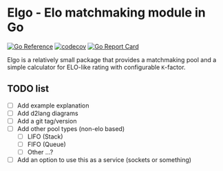# Elgo - Elo matchmaking module in Go

[![Go Reference](https://pkg.go.dev/badge/github.com/ravsii/elgo.svg)](https://pkg.go.dev/github.com/ravsii/elgo) [![codecov](https://codecov.io/gh/ravsii/elgo/branch/main/graph/badge.svg?token=K3EM8Z6C7B)](https://codecov.io/gh/ravsii/elgo) [![Go Report Card](https://goreportcard.com/badge/github.com/ravsii/elgo)](https://goreportcard.com/report/github.com/ravsii/elgo)

Elgo is a relatively small package that provides a matchmaking pool and a simple calculator for ELO-like rating with configurable `K`-factor.

## TODO list

- [ ] Add example explanation
- [ ] Add d2lang diagrams
- [ ] Add a git tag/version
- [ ] Add other pool types (non-elo based)
  - [ ] LIFO (Stack)
  - [ ] FIFO (Queue)
  - [ ] Other ...?
- [ ] Add an option to use this as a service (sockets or something)
